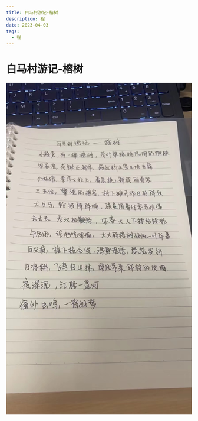 ```yaml
---
title: 白马村游记-榕树
description: 程
date: 2023-04-03
tags:
  - 程
---
```

# 白马村游记-榕树

![](img/白马村游记-榕树/img-2023-04-03-20-37-39.png)